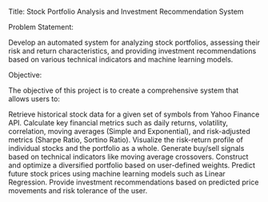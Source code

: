 Title: Stock Portfolio Analysis and Investment Recommendation System

Problem Statement:

Develop an automated system for analyzing stock portfolios, assessing their risk and return characteristics, and providing investment recommendations based on various technical indicators and machine learning models.

Objective:

The objective of this project is to create a comprehensive system that allows users to:

Retrieve historical stock data for a given set of symbols from Yahoo Finance API.
Calculate key financial metrics such as daily returns, volatility, correlation, moving averages (Simple and Exponential), and risk-adjusted metrics (Sharpe Ratio, Sortino Ratio).
Visualize the risk-return profile of individual stocks and the portfolio as a whole.
Generate buy/sell signals based on technical indicators like moving average crossovers.
Construct and optimize a diversified portfolio based on user-defined weights.
Predict future stock prices using machine learning models such as Linear Regression.
Provide investment recommendations based on predicted price movements and risk tolerance of the user.
